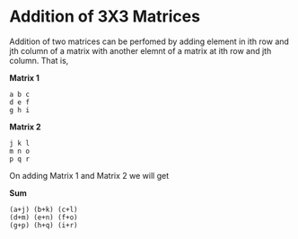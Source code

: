 
# Addition of 3X3 Matrices

Addition of two matrices can be perfomed by adding element in ith row and jth column of a matrix with another elemnt of a matrix at ith row and jth column.
That is,

**Matrix 1**
```
a b c
d e f
g h i
```

**Matrix 2**
```
j k l
m n o
p q r
```

On adding Matrix 1 and Matrix 2 we will get

**Sum**
```
(a+j) (b+k) (c+l)
(d+m) (e+n) (f+o)
(g+p) (h+q) (i+r)
```
